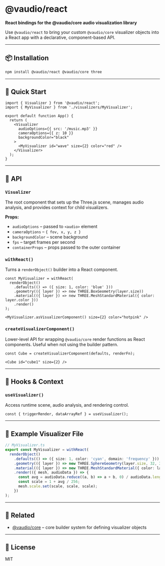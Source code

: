 # @vaudio/react

**React bindings for the @vaudio/core audio visualization library**

Use `@vaudio/react` to bring your custom `@vaudio/core` visualizer objects into a React app with a declarative, component-based API.

---

## 📦 Installation

```bash
npm install @vaudio/react @vaudio/core three
```

---

## 🧪 Quick Start

```tsx
import { Visualizer } from '@vaudio/react';
import { MyVisualizer } from './visualizers/MyVisualizer';

export default function App() {
  return (
    <Visualizer
      audioOptions={{ src: '/music.mp3' }}
      cameraOptions={{ z: 10 }}
      backgroundColor="black"
    >
      <MyVisualizer id="wave" size={2} color="red" />
    </Visualizer>
  );
}
```

---

## 🔧 API

### `Visualizer`

The root component that sets up the Three.js scene, manages audio analysis, and provides context for child visualizers.

**Props:**
- `audioOptions` – passed to `<audio>` element
- `cameraOptions` – `{ fov, x, y, z }`
- `backgroundColor` – scene background
- `fps` – target frames per second
- `containerProps` – props passed to the outer container

### `withReact()`

Turns a `renderObject()` builder into a React component.

```tsx
const MyVisualizer = withReact(
  renderObject()
    .defaults(() => ({ size: 1, color: 'blue' }))
    .geometry(({ layer }) => new THREE.BoxGeometry(layer.size))
    .material(({ layer }) => new THREE.MeshStandardMaterial({ color: layer.color }))
    .render()
);

<MyVisualizer.asVisualizerComponent() size={2} color="hotpink" />
```

### `createVisualizerComponent()`

Lower-level API for wrapping `@vaudio/core` render functions as React components.
Useful when not using the builder pattern.

```tsx
const Cube = createVisualizerComponent(defaults, renderFn);

<Cube id="cube1" size={2} />
```

---

## 🧠 Hooks & Context

### `useVisualizer()`

Access runtime scene, audio analysis, and rendering control.

```tsx
const { triggerRender, dataArrayRef } = useVisualizer();
```

---

## 🧱 Example Visualizer File

```ts
// MyVisualizer.ts
export const MyVisualizer = withReact(
  renderObject()
    .defaults(() => ({ size: 1, color: 'cyan', domain: 'frequency' }))
    .geometry(({ layer }) => new THREE.SphereGeometry(layer.size, 32, 32))
    .material(({ layer }) => new THREE.MeshStandardMaterial({ color: layer.color }))
    .render(({ mesh, audioData }) => {
      const avg = audioData.reduce((a, b) => a + b, 0) / audioData.length;
      const scale = 1 + avg / 256;
      mesh.scale.set(scale, scale, scale);
    })
);
```

---

## 🧩 Related

- [@vaudio/core](https://www.npmjs.com/package/@vaudio/core) – core builder system for defining visualizer objects

---

## 📘 License

MIT

